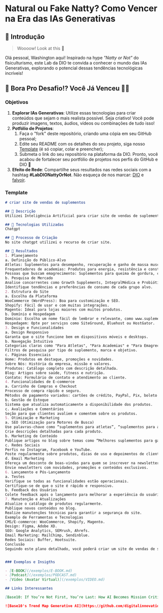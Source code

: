 # Natural ou Fake Natty? Como Vencer na Era das IAs Generativas

## 🚀 Introdução

> Woooow! Look at this 👀

Olá pessoal, Washington aqui! Inspirado na hype _"Natty or Not"_ do fisiculturismo, este Lab da DIO te convida a conhecer o mundo das IAs Generativas, explorando o potencial dessas tendências tecnológicas incríveis!

## 🎯 Bora Pro Desafio!? Você Já Venceu 💪🤓

### Objetivos

1. **Explorar IAs Generativas**: Utilize essas tecnologias para criar conteúdos que sejam o mais realista possível. Seja criativo! Você pode produzir imagens, textos, áudios, vídeos ou combinações de tudo isso!
1. **Potfólio de Projetos**:
    1. Faça o "fork" deste repositório, criando uma cópia em seu GitHub pessoal;
    2. Edite seu README com os detalhes do seu projeto, siga nosso [Template](#template) (é só copiar, colar e preencher);
    3. Submeta o link do seu repositório na plataforma da DIO. Pronto, você acabou de fortalecer seu portfólio de projetos nos perfis do GitHub e DIO 🚀
1. **Efeito de Rede**: Compartilhe seus resultados nas redes sociais com a hashtag **#LabDIONattyOrNot**. Não esqueça de nos marcar: [DIO](https://www.linkedin.com/school/dio-makethechange) e [falvojr](https://www.linkedin.com/in/falvojr).

### Template

```markdown
# criar site de vendas de suplementos

## 📒 Descrição
Utilizei Inteligência Artificial para criar site de vendas de suplementos utilizando chatgpt

## 🤖 Tecnologias Utilizadas
Chatgpt

## 🧐 Processo de Criação
No site chatgpt utilizei o recurso de criar site.

## 🚀 Resultados
1. Planejamento
a. Definição do Público-Alvo
Atletas: Suplementos para desempenho, recuperação e ganho de massa muscular.
Frequentadores de academias: Produtos para energia, resistência e construção muscular.
Pessoas que buscam emagrecimento: Suplementos para queima de gordura, controle de apetite e nutrição balanceada.
b. Pesquisa de Mercado
Analise concorrentes como Growth Supplements, IntegralMédica e Probiótica.
Identifique tendências e preferências de consumo de cada grupo alvo.
2. Estrutura do Site
a. Escolha da Plataforma
WooCommerce (WordPress): Boa para customização e SEO.
Shopify: Fácil de usar e com muitas integrações.
Magento: Ideal para lojas maiores com muitos produtos.
b. Domínio e Hospedagem
Domínio: Escolha um nome fácil de lembrar e relevante, como www.suplementosfit.com.
Hospedagem: Opte por serviços como SiteGround, Bluehost ou HostGator.
3. Design e Funcionalidades
a. Design Responsivo
Garanta que o site funcione bem em dispositivos móveis e desktops.
b. Navegação Intuitiva
Categorias claras como "Para Atletas", "Para Academias" e "Para Emagrecimento".
Filtros de pesquisa por tipo de suplemento, marca e objetivo.
c. Páginas Essenciais
Home: Produtos em destaque, promoções e novidades.
Sobre Nós: História da empresa, missão e valores.
Produtos: Catálogo completo com descrição detalhada.
Blog: Artigos sobre saúde, fitness e nutrição.
Contato: Formulário de contato e atendimento ao cliente.
4. Funcionalidades de E-commerce
a. Carrinho de Compras e Checkout
Processo de compra rápido e seguro.
Métodos de pagamento variados: cartões de crédito, PayPal, Pix, boleto bancário.
b. Gestão de Estoque
Sistema que atualiza automaticamente a disponibilidade dos produtos.
c. Avaliações e Comentários
Seção para que clientes avaliem e comentem sobre os produtos.
5. Otimização e Marketing
a. SEO (Otimização para Motores de Busca)
Use palavras-chave como “suplementos para atletas”, “suplementos para academia”, “suplementos para emagrecer”.
Crie descrições detalhadas para cada produto.
b. Marketing de Conteúdo
Publique artigos no blog sobre temas como “Melhores suplementos para ganhar massa muscular” ou “Dicas de suplementação para emagrecimento”.
c. Redes Sociais
Perfis no Instagram, Facebook e YouTube.
Poste regularmente sobre produtos, dicas de uso e depoimentos de clientes.
d. Email Marketing
Ofereça um desconto de boas-vindas para quem se inscrever na newsletter.
Envie newsletters com novidades, promoções e conteúdos exclusivos.
6. Lançamento e Pós-Lançamento
a. Testes
Verifique se todas as funcionalidades estão operacionais.
Certifique-se de que o site é rápido e responsivo.
b. Feedback dos Usuários
Colete feedback após o lançamento para melhorar a experiência do usuário.
7. Manutenção e Atualizações
Atualize o catálogo de produtos regularmente.
Publique novos conteúdos no blog.
Realize manutenções técnicas para garantir a segurança do site.
Exemplo de Ferramentas e Tecnologias
CMS/E-commerce: WooCommerce, Shopify, Magento.
Design: Figma, Adobe XD.
SEO: Google Analytics, SEMrush, Ahrefs.
Email Marketing: MailChimp, Sendinblue.
Redes Sociais: Buffer, Hootsuite.
Conclusão
Seguindo este plano detalhado, você poderá criar um site de vendas de suplementos que atenda eficazmente as necessidades de atletas, frequentadores de academias e pessoas que buscam emagrecimento. Lembre-se de que a experiência do usuário é fundamental, então invista em um design atraente, navegação intuitiva e excelente atendimento ao cliente. Se precisar de ajuda técnica ou de design, considere contratar profissionais especializados.


### Exemplos e Insigths

- [E-BOOK](/exemplos/E-BOOK.md)
- [Podcast](/exemplos/PODCAST.md)
- [Vídeo (Avatar Virtual)](/exemplos/VIDEO.md)

## Links Interessantes

[Base10: If You’re Not First, You’re Last: How AI Becomes Mission Critical](https://base10.vc/post/generative-ai-mission-critical/)

![Base10's Trend Map Generative AI](https://github.com/digitalinnovationone/lab-natty-or-not/assets/730492/f4df26e8-f8f7-4419-8252-c69d73ea930c)
